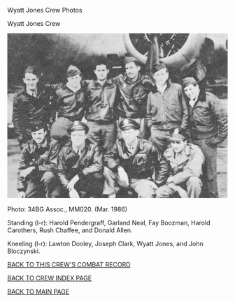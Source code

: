 
Wyatt Jones Crew Photos






 




Wyatt Jones Crew  
  

![](JonesWS.jpg)  

Photo: 34BG Assoc., MM020. (Mar. 1986\)  

Standing (l-r): Harold Pendergraff, Garland Neal, Fay Boozman, Harold Carothers, Rush Chaffee, and Donald Allen.  

Kneeling (l-r): Lawton Dooley, Joseph Clark, Wyatt Jones, and John Bloczynski.
  
  

[BACK TO THIS CREW'S COMBAT RECORD](ValorToVictory/crews/JonesWS.md)  

[BACK TO CREW INDEX PAGE](ValorToVictory/000crews.md)  

[BACK TO MAIN PAGE](ValorToVictory/index.html)


